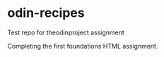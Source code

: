 # odin-recipes
Test repo for theodinproject assignment

Completing the first foundations HTML assignment.
